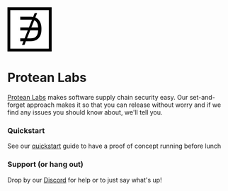 <img src="./protean-labs-logo-white.png" alt="protean-labs-logo" width=100 height=100>

# Protean Labs

[Protean Labs](https://protean-labs.io) makes software supply chain security easy. Our set-and-forget approach makes it so that you can release without worry and if we find any issues you should know about, we'll tell you.

### Quickstart

See our [quickstart](https://protean-labs.io/docs) guide to have a proof of concept running before lunch

### Support (or hang out)

Drop by our [Discord](https://discord.gg/dVT57vBufM) for help or to just say what's up!
